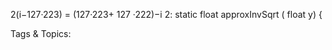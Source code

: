 2(i−127·223) =
(127·223+ 127 ·222)−i
2:
static float approxInvSqrt ( float y)
{

   Tags & Topics:
   